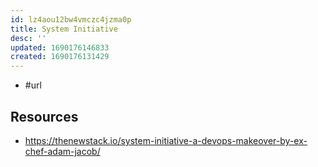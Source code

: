 ```yaml
---
id: lz4aou12bw4vmczc4jzma0p
title: System Initiative
desc: ''
updated: 1690176146833
created: 1690176131429
---
```


- #url 

## Resources

- https://thenewstack.io/system-initiative-a-devops-makeover-by-ex-chef-adam-jacob/